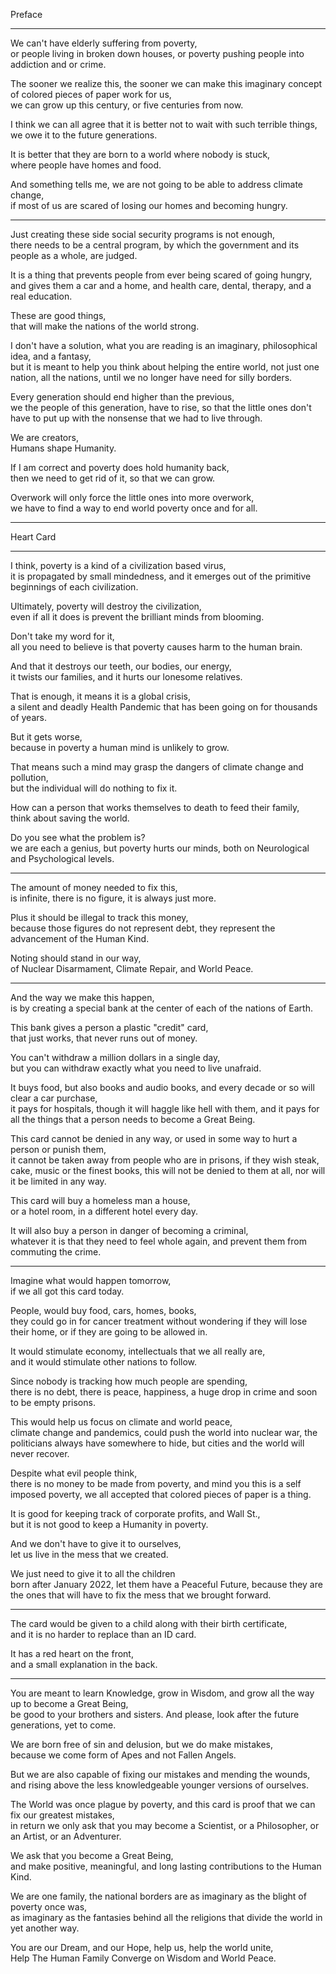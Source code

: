 Preface

---

We can't have elderly suffering from poverty,\
or people living in broken down houses, or poverty pushing people into addiction and or crime.

The sooner we realize this, the sooner we can make this imaginary concept of colored pieces of paper work for us,\
we can grow up this century, or five centuries from now.

I think we can all agree that it is better not to wait with such terrible things,\
we owe it to the future generations.

It is better that they are born to a world where nobody is stuck,\
where people have homes and food.

And something tells me, we are not going to be able to address climate change,\
if most of us are scared of losing our homes and becoming hungry.

---

Just creating these side social security programs is not enough,\
there needs to be a central program, by which the government and its people as a whole, are judged.

It is a thing that prevents people from ever being scared of going hungry,\
and gives them a car and a home, and health care, dental, therapy, and a real education.

These are good things,\
that will make the nations of the world strong.

I don't have a solution, what you are reading is an imaginary, philosophical idea, and a fantasy,\
but it is meant to help you think about helping the entire world, not just one nation, all the nations, until we no longer have need for silly borders.

Every generation should end higher than the previous,\
we the people of this generation, have to rise, so that the little ones don't have to put up with the nonsense that we had to live through.

We are creators,\
Humans shape Humanity.

If I am correct and poverty does hold humanity back,\
then we need to get rid of it, so that we can grow.

Overwork will only force the little ones into more overwork,\
we have to find a way to end world poverty once and for all.

---

Heart Card

---

I think, poverty is a kind of a civilization based virus,\
it is propagated by small mindedness, and it emerges out of the primitive beginnings of each civilization.

Ultimately, poverty will destroy the civilization,\
even if all it does is prevent the brilliant minds from blooming.

Don't take my word for it,\
all you need to believe is that poverty causes harm to the human brain.

And that it destroys our teeth, our bodies, our energy,\
it twists our families, and it hurts our lonesome relatives.

That is enough, it means it is a global crisis,\
a silent and deadly Health Pandemic that has been going on for thousands of years.

But it gets worse,\
because in poverty a human mind is unlikely to grow.

That means such a mind may grasp the dangers of climate change and pollution,\
but the individual will do nothing to fix it.

How can a person that works themselves to death to feed their family,\
think about saving the world.

Do you see what the problem is?\
we are each a genius, but poverty hurts our minds, both on Neurological and Psychological levels.

---

The amount of money needed to fix this,\
is infinite, there is no figure, it is always just more.

Plus it should be illegal to track this money,\
because those figures do not represent debt, they represent the advancement of the Human Kind.

Noting should stand in our way,\
of Nuclear Disarmament, Climate Repair, and World Peace.

---

And the way we make this happen,\
is by creating a special bank at the center of each of the nations of Earth.

This bank gives a person a plastic "credit" card,\
that just works, that never runs out of money.

You can't withdraw a million dollars in a single day,\
but you can withdraw exactly what you need to live unafraid.

It buys food, but also books and audio books, and every decade or so will clear a car purchase,\
it pays for hospitals, though it will haggle like hell with them, and it pays for all the things that a person needs to become a Great Being.

This card cannot be denied in any way, or used in some way to hurt a person or punish them,\
it cannot be taken away from people who are in prisons, if they wish steak, cake, music or the finest books, this will not be denied to them at all, nor will it be limited in any way.

This card will buy a homeless man a house,\
or a hotel room, in a different hotel every day.

It will also buy a person in danger of becoming a criminal,\
whatever it is that they need to feel whole again, and prevent them from commuting the crime.

---

Imagine what would happen tomorrow,\
if we all got this card today.

People, would buy food, cars, homes, books,\
they could go in for cancer treatment without wondering if they will lose their home, or if they are going to be allowed in.

It would stimulate economy, intellectuals that we all really are,\
and it would stimulate other nations to follow.

Since nobody is tracking how much people are spending,\
there is no debt, there is peace, happiness, a huge drop in crime and soon to be empty prisons.

This would help us focus on climate and world peace,\
climate change and pandemics, could push the world into nuclear war, the politicians always have somewhere to hide, but cities and the world will never recover.

Despite what evil people think,\
there is no money to be made from poverty, and mind you this is a self imposed poverty, we all accepted that colored pieces of paper is a thing.

It is good for keeping track of corporate profits, and Wall St.,\
but it is not good to keep a Humanity in poverty.

And we don't have to give it to ourselves,\
let us live in the mess that we created.

We just need to give it to all the children\
born after January 2022, let them have a Peaceful Future, because they are the ones that will have to fix the mess that we brought forward.

---

The card would be given to a child along with their birth certificate,\
and it is no harder to replace than an ID card.

It has a red heart on the front,\
and a small explanation in the back.

---

You are meant to learn Knowledge, grow in Wisdom, and grow all the way up to become a Great Being,\
be good to your brothers and sisters. And please, look after the future generations, yet to come.

We are born free of sin and delusion, but we do make mistakes,\
because we come form of Apes and not Fallen Angels.

But we are also capable of fixing our mistakes and mending the wounds,\
and rising above the less knowledgeable younger versions of ourselves.

The World was once plague by poverty, and this card is proof that we can fix our greatest mistakes,\
in return we only ask that you may become a Scientist, or a Philosopher, or an Artist, or an Adventurer.

We ask that you become a Great Being,\
and make positive, meaningful, and long lasting contributions to the Human Kind.

We are one family, the national borders are as imaginary as the blight of poverty once was,\
as imaginary as the fantasies behind all the religions that divide the world in yet another way.

You are our Dream, and our Hope, help us, help the world unite,\
Help The Human Family Converge on Wisdom and World Peace.
